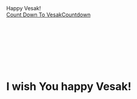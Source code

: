 <html>Happy Vesak!</html>

<body>
<div data-type="countdown" data-id="2430758" class="tickcounter" style="width: 100%; position: relative; padding-bottom: 25%"><a href="//www.tickcounter.com/countdown/2430758/count-down-to-vesak" title="Count Down To Vesak">Count Down To Vesak</a><a href="//www.tickcounter.com/" title="Countdown">Countdown</a></div><script>(function(d, s, id) { var js, pjs = d.getElementsByTagName(s)[0]; if (d.getElementById(id)) return; js = d.createElement(s); js.id = id; js.src = "//www.tickcounter.com/static/js/loader.js"; pjs.parentNode.insertBefore(js, pjs); }(document, "script", "tickcounter-sdk"));</script>
<h1>I wish You happy Vesak!</h1>


</body>
